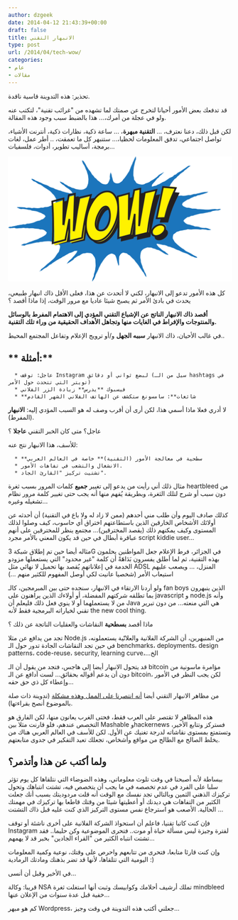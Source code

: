 ```yaml
---
author: dzgeek
date: 2014-04-12 21:43:39+00:00
draft: false
title: الانبهار التقني
type: post
url: /2014/04/tech-wow/
categories:
- عام
- مقالات
---
```


تحذير: هذه التدوينة قاسية ناقدة.

قد تدفعك بعض الأمور أحيانا لتخرج عن صمتك لما تشهده من "غرائب تقنية"، لتكتب عنه ولو في عجلة من أمرك،... هذا بالضبط سبب وجود هذه المقالة.

لكن قبل ذلك، دعنا نعترف، ... **التقنية مبهرة**، ... ساعة ذكية، نظارات ذكية، أنترنت الأشياء، تواصل اجتماعي، تدفق المعلومات لحظيا،... ستنبهر كل ما تعمقت، .. أطر عمل، لغات برمجة، أساليب تطوير، أدوات، فلسفيات...


[![wow2](wow2.png)
](wow2.png)


كل هذه الأمور تدعو إلى الانبهار، لكني لا أتحدث عن هذا، فعلى الأقل ذاك انبهار طبيعي، يحدث في بادئ الأمر ثم يصبح شيئا عاديا مع مرور الوقت، إذا ماذا أقصد ؟

**أقصد ذاك الانبهار الناتج عن الإشباع التقني المؤدي إلى الاهتمام المفرط بالوسائل والمنتوجات والإفراط في الغايات منها وتجاهل الأهداف الحقيقية من وراء تلك التقنية.**

في غالب الأحيان، ذاك الانبهار **سببه الجهل** و/أو ترويج الإعلام وتفاعل المجتمع المحيط..


## ** أمثلة:**





 	  * عاجل: توقف Instagram لبضع ثواني أو دقائق (سيل من الـ hashtags في تويتر التي تتحدث حول الأمر)
 	  * فيسبوك **يدرس** زيادة الزر الفلاني
 	  * **شائعات**: سامسونغ ستكشف عن الهاتف الفلاني الشهر القادم

لا أدري فعلا ماذا أسمي هذا، لكن أرى أن أقرب وصف له هو السبب المؤدي إليه: **الانبهار** (المفرط).

عاجل؟ متى كان الخبر التقني **عاجلا** ؟

للأسف، هذا الانبهار نتج عنه:



 	  * **سطحية في معالجة الأمور (التقنية)** خاصة في العالم العربي
 	  * الانشغال والتشعب في تفاهات الأمور.
 	  * تشتيت تركيز "القارئ الجاد".

مثال ذلك أني رأيت من يدعو إلى تغيير **جميع** كلمات المرور بسبب ثغرة heartbleed من دون سبب أو شرح لتلك الثغرة، وبطريقة يُفهم منها أنه يجب حتى تغيير كلمة مرور نظام تشغيله وغيره...

كذلك صادف اليوم وأن طلب مني أحدهم (ممن لا زاد له ولا باع في التقنية) أن أحدثه عن أولائك الأشخاص الخارقين الذين باستطاعتهم اختراق أي حاسوب، كيف وصلوا لذلك المستوى وكيف يمكنهم ذلك (يقصد المخترقين)... مجتمع ينظر للمخترقين على أنهم عباقرة أبطال في حين قد يكون المعني بالأمر مجرد script kiddie user...

مثاله أيضا حين تم إطلاق شبكة 3G في الجزائر، فرط الإعلام جعل المواطنين يحلمون بهذه التقنية، ثم لما أطلق يفسرون بَدَاهَةً أن كلمة "غير محدود" التي يستعملها مزودو الخدمة في إعلاناتهم يُقصد بها تحميل لا نهائي مثل ADSL المنزل، ... ويصعب عليهم استيعاب الأمر (شخصيا عانيت لكي أوصل المفهوم للكثير منهم ...)

ولو أردنا الارتقاء في الانبهار، سنجده حتى بين المبرمجين، كالـ fan boys الذين ينبهرون بما تطلقه شركتهم المفضلة، أو أولاءك الذين يراهنون على javascript و node.js وأنه من لا يستعملهما أو لا ينوي فعل ذلك فليعلم أن Java هي التي منعته... من دون تبرير تقني لخياراته البرمجية فقط ﻷنه the new cool thing.

ماذا أقصد **بسطحية** النقاشات والعقليات الناتجة عن ذلك ؟

تجد من يدافع عن مثلا Node.js من المنبهرين، أن الشركة الفلانية والعلانّية يستعملونه، في حين تجد النقاشات الجادة تدور حول الـ benchmarks، deployments، design patterns، code-reuse، security, learning curve،...الخ

قد يتحول الانبهار أيضا إلى هاجس، فتجد من يقول أن الـ bitcoin مؤامرة ماسونية من دون أن يدعم أقواله بحقائق... لست أدافع عن الـ bitcoin، لكن يجب النظر في الأمور وإعطاء كل ذي حق حقه...

من مظاهر الانبهار التقني أيضا [أنه انتصرنا على الممل وهذه مشكلة](http://abdulla79.blogspot.com/2014/04/blog-post_3695.html) (تدوينة ذات صلة بالموضوع أنصح بقراءتها).

هذه المظاهر لا تقتصر على العرب فقط، فحتى الغرب يعانون منها، لكن الفارق هو التخصص عندهم، فلو قارنت مثلا بين Mashable وhackernews فستركز وتتابع الأخير، وتستمتع بمستوى نقاشاته لدرجة تغنيك عن الأول. لكن للأسف في العالم العربي هناك من يخلط الصالح مع الطالح من مواقع وأشخاص، تجعلك تعيد التفكير في جدوى متابعتهم.


## ولما أكتب عن هذا وأتذمر؟


ببساطة ﻷنه أصبحنا في وقت تلوث معلوماتي، وهذه الضوضاء التي نتلقاها كل يوم تؤثر سلبا على الفرد في عدم تخصصه في ما يجب أن يتخصص فيه، تشتت انتباهك وتحول تركيزك الذهني الثمين وبالتالي تجد نفسك مع الوقت أنه قلت مردوديتك بسبب أنك جعلت الكثير من التفاهات هي ديدنك أو أعطيتها شيئا من وقتك قاطعا بها تركيزك في مهمتك الحالية. الأصعب هو استرجاع نفس مستوى التركيز الذي كنت عليه قبل ذاك التشتت ...

فإن كنت كاتبا تقنيا، فاعلم أن استحواذ الشركة الفلانية على أخرى ناشئة أو توقف Instagram لفترة وجيزة ليس مسألة حياة أو موت.. فتحرى الموضوعية وكن حليما.. فقد تشتت انتباه الكثير من "القراء الجادين" بخبر قد لا يهمهم...

وإن كنت قارئا متابعا، فتحرى من تتابعهم واحرص على وقتك، نوعية وكمية المعلومات اليومية التي تتلقاها، ﻷنها قد تضر بذهنك ومادتك الرمادية :)

في الأخير وقبل أن أنسى...

قريبا: وكالة NSA تملك أرشيف أحلامك وكوابيسك وثبت أنها استغلت ثغرة mindbleed خفية قبل عدة سنوات من الإعلان عنها...

كم هو مبهر Wordpress، جعلني أكتب هذه التدوينة في وقت وجيز...
